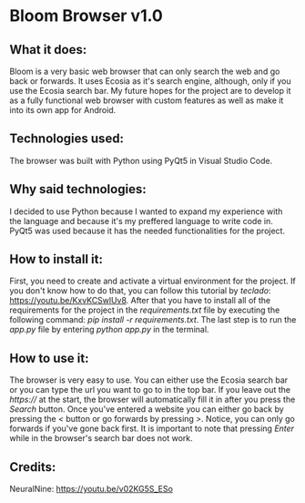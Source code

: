 # Bloom Browser v1.0
## What it does:
Bloom is a very basic web browser that can only search the web and go back or forwards. It uses Ecosia as it's search engine, although, only if you use the Ecosia search bar. My future hopes for the project are to develop it as a fully functional web browser with custom features as well as make it into its own app for Android.
## Technologies used:
The browser was built with Python using PyQt5 in Visual Studio Code.
## Why said technologies:
I decided to use Python because I wanted to expand my experience with the language and because it's my preffered language to write code in. PyQt5 was used because it has the needed functionalities for the project.
## How to install it:
First, you need to create and activate a virtual environment for the project. If you don't know how to do that, you can follow this tutorial by *teclado*: https://youtu.be/KxvKCSwlUv8. After that you have to install all of the requirements for the project in the *requirements.txt* file by executing the following command: *pip install -r requirements.txt*. The last step is to run the *app.py* file by entering *python app.py* in the terminal.
## How to use it:
The browser is very easy to use. You can either use the Ecosia search bar or you can type the url you want to go to in the top bar. If you leave out the *https://* at the start, the browser will automatically fill it in after you press the *Search* button. Once you've entered a website you can either go back by pressing the *<* button or go forwards by pressing *>*. Notice, you can only go forwards if you've gone back first. It is important to note that pressing *Enter* while in the browser's search bar does not work.
## Credits:
NeuralNine: https://youtu.be/v02KG5S_ESo
